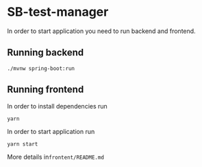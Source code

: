 # SB-test-manager

In order to start application you need to run backend and frontend. 

## Running backend 
```./mvnw spring-boot:run```

## Running frontend 
In order to install dependencies run 
```
yarn
```
In order to start application run 
```
yarn start
```

More details in`frontent/README.md`